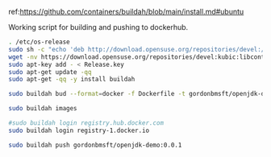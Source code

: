 ref:https://github.com/containers/buildah/blob/main/install.md#ubuntu

Working script for building and pushing to dockerhub.
```bash
. /etc/os-release
sudo sh -c "echo 'deb http://download.opensuse.org/repositories/devel:/kubic:/libcontainers:/stable/x${ID^}_${VERSION_ID}/ /' > /etc/apt/sources.list.d/devel:kubic:libcontainers:stable.list"
wget -nv https://download.opensuse.org/repositories/devel:kubic:libcontainers:stable/x${ID^}_${VERSION_ID}/Release.key -O Release.key
sudo apt-key add - < Release.key
sudo apt-get update -qq
sudo apt-get -qq -y install buildah

sudo buildah bud --format=docker -f Dockerfile -t gordonbmsft/openjdk-demo:0.0.1 .

sudo buildah images

#sudo buildah login registry.hub.docker.com
sudo buildah login registry-1.docker.io

sudo buildah push gordonbmsft/openjdk-demo:0.0.1
```
